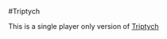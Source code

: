 #Triptych

This is a single player only version of [Triptych](http://www.leftoversoup.com/archive.php?num=98)
